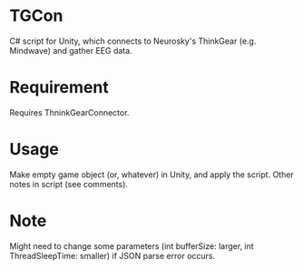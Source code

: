 # TGCon
C# script for Unity, which connects to Neurosky's ThinkGear  (e.g. Mindwave) and gather EEG data.

# Requirement
Requires ThninkGearConnector.

# Usage
Make empty game object (or, whatever) in Unity, and apply the script.
Other notes in script (see comments).

# Note
Might need to change some parameters (int bufferSize: larger, int ThreadSleepTime: smaller) if JSON parse error occurs.